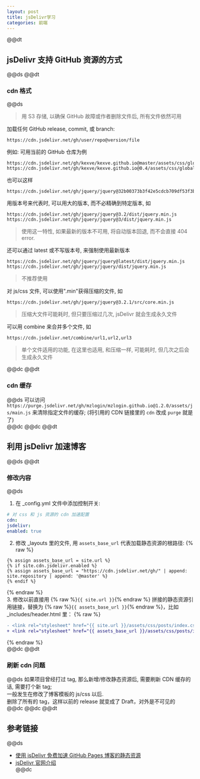 ```yaml
---  
layout: post  
title: jsDelivr学习  
categories: 前端  
---  
```

@@dt
## jsDelivr 支持 GitHub 资源的方式
@@ds
@@dt
### cdn 格式
@@ds
> 用 S3 存储, 以确保 GitHub 故障或作者删除文件后, 所有文件依然可用  

加载任何 GitHub release, commit, 或 branch:  
``` text
https://cdn.jsdelivr.net/gh/user/repo@version/file
```  
例如: 可用当前的 GitHub 仓库为例  
``` text
https://cdn.jsdelivr.net/gh/kexve/kexve.github.io@master/assets/css/globals/common.css
https://cdn.jsdelivr.net/gh/kexve/kexve.github.io@0.4/assets/css/globals/common.css
```  
也可以这样  
``` text
https://cdn.jsdelivr.net/gh/jquery/jquery@32b00373b3f42e5cdcb709df53f3b08b7184a944/dist/jquery.min.js
```  
用版本号来代表时, 可以用大的版本, 而不必精确到特定版本, 如  
``` text
https://cdn.jsdelivr.net/gh/jquery/jquery@3.2/dist/jquery.min.js
https://cdn.jsdelivr.net/gh/jquery/jquery@3/dist/jquery.min.js
```  
> 使用这一特性, 如果最新的版本不可用, 将自动版本回退, 而不会直接 404 error.  

还可以通过 latest 或不写版本号, 来强制使用最新版本  
``` text
https://cdn.jsdelivr.net/gh/jquery/jquery@latest/dist/jquery.min.js
https://cdn.jsdelivr.net/gh/jquery/jquery/dist/jquery.min.js
```  
> 不推荐使用  

对 js/css 文件, 可以使用".min"获得压缩的文件, 如  
``` text
https://cdn.jsdelivr.net/gh/jquery/jquery@3.2.1/src/core.min.js
```  
> 压缩大文件可能耗时, 但只要压缩过几次, jsDelivr 就会生成永久文件  

可以用 combine 来合并多个文件, 如  
``` text
https://cdn.jsdelivr.net/combine/url1,url2,url3
```  
> 单个文件适用的功能, 在这里也适用, 和压缩一样, 可能耗时, 但几次之后会生成永久文件  

@@dc
@@dt
### cdn 缓存
@@ds
可以访问 `https://purge.jsdelivr.net/gh/mzlogin/mzlogin.github.io@1.2.0/assets/js/main.js` 来清除指定文件的缓存; (将引用的 CDN 链接里的 `cdn` 改成 `purge` 就是了)  
@@dc
@@dc
@@dt
## 利用 jsDelivr 加速博客
@@ds
@@dt
### 修改内容
@@ds
1. 在 _config.yml 文件中添加控制开关:
```yaml
# 对 css 和 js 资源的 cdn 加速配置
cdn:
jsdelivr:
enabled: true
```  
2. 修改 _layouts 里的文件, 用 `assets_base_url` 代表加载静态资源的根路径:
{% raw %}  
```liquid
{% assign assets_base_url = site.url %}
{% if site.cdn.jsdelivr.enabled %}
{% assign assets_base_url = "https://cdn.jsdelivr.net/gh/" | append: site.repository | append: '@master' %}
{% endif %}
```  
{% endraw %}  
3. 修改以前直接用 {% raw %}`{{ site.url }}`{% endraw %} 拼接的静态资源引用链接，替换为 {% raw %}`{{ assets_base_url }}`{% endraw %}，比如 _includes/header.html 里：
{% raw %}  
```diff
- <link rel="stylesheet" href="{{ site.url }}/assets/css/posts/index.css">
+ <link rel="stylesheet" href="{{ assets_base_url }}/assets/css/posts/index.css">
```  
{% endraw %}  
@@dc
@@dt
### 刷新 cdn 问题
@@ds
如果项目曾经打过 tag, 那么新增/修改静态资源后, 需要刷新 CDN 缓存的话, 需要打个新 tag;  
一般发生在修改了博客模板的 js/css 以后.  
删除了所有的 tag，这样以前的 release 就变成了 Draft，对外是不可见的  
@@dc
@@dc
@@dt
## 参考链接
@@ds
- [使用 jsDelivr 免费加速 GitHub Pages 博客的静态资源](https://mazhuang.org/2020/05/01/cdn-for-github-pages/#先看效果)  
- [jsDelivr 官网介绍](https://www.jsdelivr.com/features#gh)  
@@dc
